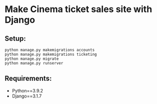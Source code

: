 # Make Cinema ticket sales site with Django

## Setup:
```
python manage.py makemigrations accounts
python manage.py makemigrations ticketing
python manage.py migrate
python manage.py runserver
```
## Requirements:
- Python==3.9.2
- Django==3.1.7
